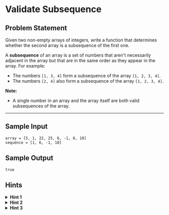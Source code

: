 # Validate Subsequence

## Problem Statement

Given two non-empty arrays of integers, write a function that determines whether the second array is a subsequence of the first one.

A **subsequence** of an array is a set of numbers that aren't necessarily adjacent in the array but that are in the same order as they appear in the array. For example:

- The numbers `[1, 3, 4]` form a subsequence of the array `[1, 2, 3, 4]`.
- The numbers `[2, 4]` also form a subsequence of the array `[1, 2, 3, 4]`.

**Note:**

- A single number in an array and the array itself are both valid subsequences of the array.

---

## Sample Input

```plaintext
array = [5, 1, 22, 25, 6, -1, 8, 10]
sequence = [1, 6, -1, 10]
```

## Sample Output

```plaintext
true
```

## Hints

<details> <summary><b>Hint 1</b></summary>
You can solve this question by iterating through the main input array once.

</details><details> <summary><b>Hint 2</b></summary>
Iterate through the main array, and look for the first integer in the potential subsequence. If you find that integer, keep on iterating through the main array, but now look for the second integer in the potential subsequence. Continue this process until you either find every integer in the potential subsequence or you reach the end of the main array.

</details><details> <summary><b>Hint 3</b></summary>
To actually implement what Hint #2 describes, you'll have to declare a variable holding your position in the potential subsequence. At first, this position will be the 0th index in the sequence; as you find the sequence's integers in the main array, you'll increment the position variable until you reach the end of the sequence.

</details>
